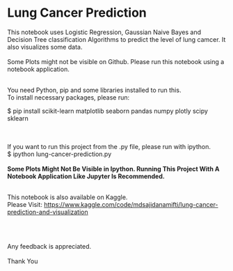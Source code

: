 # Lung Cancer Prediction
This notebook uses Logistic Regression, Gaussian Naive Bayes and Decision Tree classification Algorithms to predict the level of lung camcer. It also visualizes some data.
<br>
<br>
Some Plots might not be visible on Github. Please run this notebook using a notebook application.
<br>
<br>

You need Python, pip and some libraries installed to run this.
<br>
To install necessary packages, please run:
<br>

$ pip install scikit-learn matplotlib seaborn pandas numpy plotly scipy sklearn

<br>
<br>
If you want to run this project from the .py file, please run with ipython.
<br>
$ ipython lung-cancer-prediction.py
<br>
<br>
<strong>Some Plots Might Not Be Visible in Ipython. Running This Project With A Notebook Application Like Jupyter Is Recommended.</strong>
<br>
<br>

This notebook is also available on Kaggle.
<br>
Please Visit: https://www.kaggle.com/code/mdsajidanamifti/lung-cancer-prediction-and-visualization

<br>
<br>

Any feedback is appreciated.
<br><br>
Thank You

